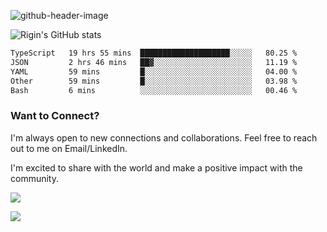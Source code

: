 
![github-header-image](https://github.com/riginoommen/riginoommen/assets/3840244/889cae65-df55-4cda-86cc-bf21bf1f2e96)

![Rigin's GitHub stats](https://github-readme-stats.vercel.app/api?username=riginoommen\&show_icons=true\&show=reviews,discussions_started,discussions_answered,prs_merged,prs_merged_percentage)


<!--START_SECTION:waka-->

```txt
TypeScript   19 hrs 55 mins  ████████████████████░░░░░   80.25 %
JSON         2 hrs 46 mins   ██▓░░░░░░░░░░░░░░░░░░░░░░   11.19 %
YAML         59 mins         █░░░░░░░░░░░░░░░░░░░░░░░░   04.00 %
Other        59 mins         █░░░░░░░░░░░░░░░░░░░░░░░░   03.98 %
Bash         6 mins          ░░░░░░░░░░░░░░░░░░░░░░░░░   00.46 %
```

<!--END_SECTION:waka-->

### Want to Connect?

I'm always open to new connections and collaborations. Feel free to reach out to me on Email/LinkedIn.

I'm excited to share with the world and make a positive impact with the community.

![](https://komarev.com/ghpvc/?username=riginoommen)

![](https://hit.yhype.me/github/profile?user_id=3840244)
